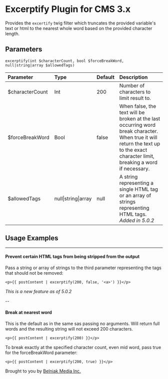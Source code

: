 # Excerptify Plugin for CMS 3.x

Provides the `excertify` twig filter which truncates the provided variable's text or html to the nearest whole word based on the provided character length.

Parameters
--
```
excerptify(int $characterCount, bool $forceBreakWord, null|string|array $allowedTags)
```
| Parameter       | Type                | Default | Description                                                                                                                                                                      |
|:----------------|:--------------------|:--------|:---------------------------------------------------------------------------------------------------------------------------------------------------------------------------------|
| $characterCount | Int                 | 200     | Number of characters to limit result to.                                                                                                                                         |
| $forceBreakWord | Bool                | false   | When false, the text will be broken at the last occurring word break character. When true it will return the text up to the exact character limit, breaking a word if necessary. |
| $allowedTags    | null\|string\|array | null    | A string representing a single HTML tag or an array of strings representing HTML tags. *Added in 5.0.2*                                                                          |

## Usage Examples

---

#### Prevent certain HTML tags from being stripped from the output

Pass a string or array of strings to the third parameter representing the tags that should not be removed:
```
<p>{{ postContent | excerptify(200, false, '<a>') }}</p>
```

*This is a new feature as of 5.0.2*

--
#### Break at nearest word
This is the default as in the same sas passing no arguments. Will return full words and the resulting string will not exceed 200 characters.
```
<p>{{ postContent | excerptify(200) }}</p>
```

To break exactly at the specified character count, even mid word, pass true for the forceBreakWord parameter:
```
<p>{{ postContent | excerptify(200, true) }}</p>
``` 


Brought to you by [Belniak Media Inc.](http://www.belniakmedia.com)
